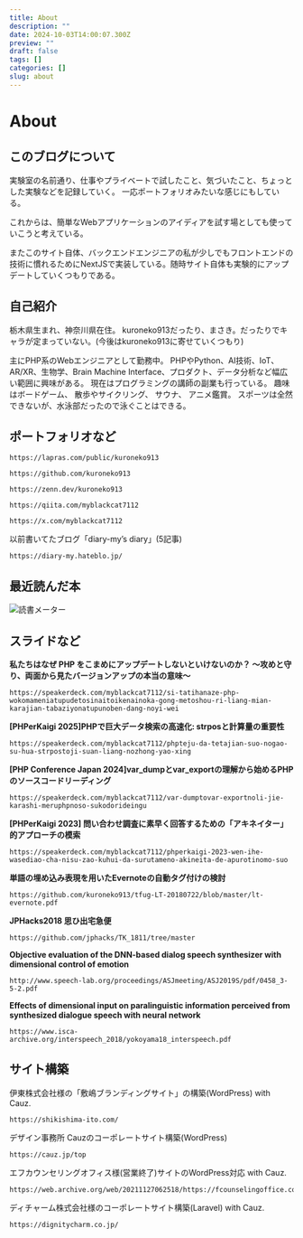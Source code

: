 ```yaml
---
title: About
description: ""
date: 2024-10-03T14:00:07.300Z
preview: ""
draft: false
tags: []
categories: []
slug: about
---
```


# About
## このブログについて
実験室の名前通り、仕事やプライベートで試したこと、気づいたこと、ちょっとした実験などを記録していく。
一応ポートフォリオみたいな感じにもしている。

これからは、簡単なWebアプリケーションのアイディアを試す場としても使っていこうと考えている。

またこのサイト自体、バックエンドエンジニアの私が少しでもフロントエンドの技術に慣れるためにNextJSで実装している。随時サイト自体も実験的にアップデートしていくつもりである。

## 自己紹介
栃木県生まれ、神奈川県在住。
kuroneko913だったり、まさき。だったりでキャラが定まっていない。(今後はkuroneko913に寄せていくつもり)

主にPHP系のWebエンジニアとして勤務中。
PHPやPython、AI技術、IoT、AR/XR、生物学、Brain Machine Interface、プロダクト、データ分析など幅広い範囲に興味がある。 
現在はプログラミングの講師の副業も行っている。
趣味はボードゲーム、 散歩やサイクリング、 サウナ、 アニメ鑑賞。
スポーツは全然できないが、水泳部だったので泳ぐことはできる。

## ポートフォリオなど
```link
https://lapras.com/public/kuroneko913
```
```link
https://github.com/kuroneko913
```
```link
https://zenn.dev/kuroneko913
```
```link
https://qiita.com/myblackcat7112
```
```link
https://x.com/myblackcat7112
```

以前書いてたブログ「diary-my’s diary」(5記事)
```link
https://diary-my.hateblo.jp/
```

## 最近読んだ本
![読書メーター](/images/uploaded/screenshot-2024-09-23-232342.png)

## スライドなど

**私たちはなぜ PHP をこまめにアップデートしないといけないのか？ 〜攻めと守り、両面から見たバージョンアップの本当の意味〜**
```link
https://speakerdeck.com/myblackcat7112/si-tatihanaze-php-wokomameniatupudetosinaitoikenainoka-gong-metoshou-ri-liang-mian-karajian-tabaziyonatupunoben-dang-noyi-wei
```


**[PHPerKaigi 2025]PHPで巨大データ検索の高速化: strposと計算量の重要性**
```link
https://speakerdeck.com/myblackcat7112/phpteju-da-tetajian-suo-nogao-su-hua-strpostoji-suan-liang-nozhong-yao-xing
```

**[PHP Conference Japan 2024]var_dumpとvar_exportの理解から始めるPHPのソースコードリーディング**
```link
https://speakerdeck.com/myblackcat7112/var-dumptovar-exportnoli-jie-karashi-meruphpnoso-sukodorideingu
``` 

**[PHPerKaigi 2023] 問い合わせ調査に素早く回答するための「アキネイター」的アプローチの模索**
```link
https://speakerdeck.com/myblackcat7112/phperkaigi-2023-wen-ihe-wasediao-cha-nisu-zao-kuhui-da-surutameno-akineita-de-apurotinomo-suo
```

**単語の埋め込み表現を用いたEvernoteの自動タグ付けの検討**
```link
https://github.com/kuroneko913/tfug-LT-20180722/blob/master/lt-evernote.pdf
```

**JPHacks2018 思ひ出宅急便** 
```link
https://github.com/jphacks/TK_1811/tree/master
```

**Objective evaluation of the DNN-based dialog speech synthesizer with dimensional control of emotion**
```link
http://www.speech-lab.org/proceedings/ASJmeeting/ASJ2019S/pdf/0458_3-5-2.pdf
```

**Effects of dimensional input on paralinguistic information perceived from synthesized dialogue speech with neural network**
```link
https://www.isca-archive.org/interspeech_2018/yokoyama18_interspeech.pdf
```

## サイト構築
伊東株式会社様の「敷嶋ブランディングサイト」の構築(WordPress) with Cauz.
```link
https://shikishima-ito.com/
```
デザイン事務所 Cauzのコーポレートサイト構築(WordPress)
```link
https://cauz.jp/top
```
エフカウンセリングオフィス様(営業終了)サイトのWordPress対応 with Cauz.
```link
https://web.archive.org/web/20211127062518/https://fcounselingoffice.com/
```
ディチャーム株式会社様のコーポレートサイト構築(Laravel) with Cauz.
```link
https://dignitycharm.co.jp/
```
